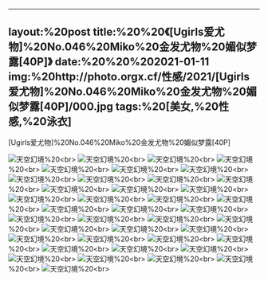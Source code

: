 ﻿---
layout:%20post
title:%20%20《[Ugirls爱尤物]%20No.046%20Miko%20金发尤物%20媚似梦露[40P]》
date:%20%20%202021-01-11
img:%20http://photo.orgx.cf/性感/2021/[Ugirls爱尤物]%20No.046%20Miko%20金发尤物%20媚似梦露[40P]/000.jpg
tags:%20[美女,%20性感,%20泳衣]
---

[Ugirls爱尤物]%20No.046%20Miko%20金发尤物%20媚似梦露[40P]



![天空幻境](http://photo.orgx.cf/性感/2021/[Ugirls爱尤物]%20No.046%20Miko%20金发尤物%20媚似梦露[40P]/001.jpg%20''天空幻境'')%20<br>
![天空幻境](http://photo.orgx.cf/性感/2021/[Ugirls爱尤物]%20No.046%20Miko%20金发尤物%20媚似梦露[40P]/002.jpg%20''天空幻境'')%20<br>
![天空幻境](http://photo.orgx.cf/性感/2021/[Ugirls爱尤物]%20No.046%20Miko%20金发尤物%20媚似梦露[40P]/003.jpg%20''天空幻境'')%20<br>
![天空幻境](http://photo.orgx.cf/性感/2021/[Ugirls爱尤物]%20No.046%20Miko%20金发尤物%20媚似梦露[40P]/004.jpg%20''天空幻境'')%20<br>
![天空幻境](http://photo.orgx.cf/性感/2021/[Ugirls爱尤物]%20No.046%20Miko%20金发尤物%20媚似梦露[40P]/005.jpg%20''天空幻境'')%20<br>
![天空幻境](http://photo.orgx.cf/性感/2021/[Ugirls爱尤物]%20No.046%20Miko%20金发尤物%20媚似梦露[40P]/006.jpg%20''天空幻境'')%20<br>
![天空幻境](http://photo.orgx.cf/性感/2021/[Ugirls爱尤物]%20No.046%20Miko%20金发尤物%20媚似梦露[40P]/007.jpg%20''天空幻境'')%20<br>
![天空幻境](http://photo.orgx.cf/性感/2021/[Ugirls爱尤物]%20No.046%20Miko%20金发尤物%20媚似梦露[40P]/008.jpg%20''天空幻境'')%20<br>
![天空幻境](http://photo.orgx.cf/性感/2021/[Ugirls爱尤物]%20No.046%20Miko%20金发尤物%20媚似梦露[40P]/009.jpg%20''天空幻境'')%20<br>
![天空幻境](http://photo.orgx.cf/性感/2021/[Ugirls爱尤物]%20No.046%20Miko%20金发尤物%20媚似梦露[40P]/010.jpg%20''天空幻境'')%20<br>
![天空幻境](http://photo.orgx.cf/性感/2021/[Ugirls爱尤物]%20No.046%20Miko%20金发尤物%20媚似梦露[40P]/011.jpg%20''天空幻境'')%20<br>
![天空幻境](http://photo.orgx.cf/性感/2021/[Ugirls爱尤物]%20No.046%20Miko%20金发尤物%20媚似梦露[40P]/012.jpg%20''天空幻境'')%20<br>
![天空幻境](http://photo.orgx.cf/性感/2021/[Ugirls爱尤物]%20No.046%20Miko%20金发尤物%20媚似梦露[40P]/013.jpg%20''天空幻境'')%20<br>
![天空幻境](http://photo.orgx.cf/性感/2021/[Ugirls爱尤物]%20No.046%20Miko%20金发尤物%20媚似梦露[40P]/014.jpg%20''天空幻境'')%20<br>
![天空幻境](http://photo.orgx.cf/性感/2021/[Ugirls爱尤物]%20No.046%20Miko%20金发尤物%20媚似梦露[40P]/015.jpg%20''天空幻境'')%20<br>
![天空幻境](http://photo.orgx.cf/性感/2021/[Ugirls爱尤物]%20No.046%20Miko%20金发尤物%20媚似梦露[40P]/016.jpg%20''天空幻境'')%20<br>
![天空幻境](http://photo.orgx.cf/性感/2021/[Ugirls爱尤物]%20No.046%20Miko%20金发尤物%20媚似梦露[40P]/017.jpg%20''天空幻境'')%20<br>
![天空幻境](http://photo.orgx.cf/性感/2021/[Ugirls爱尤物]%20No.046%20Miko%20金发尤物%20媚似梦露[40P]/018.jpg%20''天空幻境'')%20<br>
![天空幻境](http://photo.orgx.cf/性感/2021/[Ugirls爱尤物]%20No.046%20Miko%20金发尤物%20媚似梦露[40P]/019.jpg%20''天空幻境'')%20<br>
![天空幻境](http://photo.orgx.cf/性感/2021/[Ugirls爱尤物]%20No.046%20Miko%20金发尤物%20媚似梦露[40P]/020.jpg%20''天空幻境'')%20<br>
![天空幻境](http://photo.orgx.cf/性感/2021/[Ugirls爱尤物]%20No.046%20Miko%20金发尤物%20媚似梦露[40P]/021.jpg%20''天空幻境'')%20<br>
![天空幻境](http://photo.orgx.cf/性感/2021/[Ugirls爱尤物]%20No.046%20Miko%20金发尤物%20媚似梦露[40P]/022.jpg%20''天空幻境'')%20<br>
![天空幻境](http://photo.orgx.cf/性感/2021/[Ugirls爱尤物]%20No.046%20Miko%20金发尤物%20媚似梦露[40P]/023.jpg%20''天空幻境'')%20<br>
![天空幻境](http://photo.orgx.cf/性感/2021/[Ugirls爱尤物]%20No.046%20Miko%20金发尤物%20媚似梦露[40P]/024.jpg%20''天空幻境'')%20<br>
![天空幻境](http://photo.orgx.cf/性感/2021/[Ugirls爱尤物]%20No.046%20Miko%20金发尤物%20媚似梦露[40P]/025.jpg%20''天空幻境'')%20<br>
![天空幻境](http://photo.orgx.cf/性感/2021/[Ugirls爱尤物]%20No.046%20Miko%20金发尤物%20媚似梦露[40P]/026.jpg%20''天空幻境'')%20<br>
![天空幻境](http://photo.orgx.cf/性感/2021/[Ugirls爱尤物]%20No.046%20Miko%20金发尤物%20媚似梦露[40P]/027.jpg%20''天空幻境'')%20<br>
![天空幻境](http://photo.orgx.cf/性感/2021/[Ugirls爱尤物]%20No.046%20Miko%20金发尤物%20媚似梦露[40P]/028.jpg%20''天空幻境'')%20<br>
![天空幻境](http://photo.orgx.cf/性感/2021/[Ugirls爱尤物]%20No.046%20Miko%20金发尤物%20媚似梦露[40P]/029.jpg%20''天空幻境'')%20<br>
![天空幻境](http://photo.orgx.cf/性感/2021/[Ugirls爱尤物]%20No.046%20Miko%20金发尤物%20媚似梦露[40P]/030.jpg%20''天空幻境'')%20<br>
![天空幻境](http://photo.orgx.cf/性感/2021/[Ugirls爱尤物]%20No.046%20Miko%20金发尤物%20媚似梦露[40P]/031.jpg%20''天空幻境'')%20<br>
![天空幻境](http://photo.orgx.cf/性感/2021/[Ugirls爱尤物]%20No.046%20Miko%20金发尤物%20媚似梦露[40P]/032.jpg%20''天空幻境'')%20<br>
![天空幻境](http://photo.orgx.cf/性感/2021/[Ugirls爱尤物]%20No.046%20Miko%20金发尤物%20媚似梦露[40P]/033.jpg%20''天空幻境'')%20<br>
![天空幻境](http://photo.orgx.cf/性感/2021/[Ugirls爱尤物]%20No.046%20Miko%20金发尤物%20媚似梦露[40P]/034.jpg%20''天空幻境'')%20<br>
![天空幻境](http://photo.orgx.cf/性感/2021/[Ugirls爱尤物]%20No.046%20Miko%20金发尤物%20媚似梦露[40P]/035.jpg%20''天空幻境'')%20<br>
![天空幻境](http://photo.orgx.cf/性感/2021/[Ugirls爱尤物]%20No.046%20Miko%20金发尤物%20媚似梦露[40P]/036.jpg%20''天空幻境'')%20<br>
![天空幻境](http://photo.orgx.cf/性感/2021/[Ugirls爱尤物]%20No.046%20Miko%20金发尤物%20媚似梦露[40P]/037.jpg%20''天空幻境'')%20<br>
![天空幻境](http://photo.orgx.cf/性感/2021/[Ugirls爱尤物]%20No.046%20Miko%20金发尤物%20媚似梦露[40P]/038.jpg%20''天空幻境'')%20<br>
![天空幻境](http://photo.orgx.cf/性感/2021/[Ugirls爱尤物]%20No.046%20Miko%20金发尤物%20媚似梦露[40P]/039.jpg%20''天空幻境'')%20<br>
![天空幻境](http://photo.orgx.cf/性感/2021/[Ugirls爱尤物]%20No.046%20Miko%20金发尤物%20媚似梦露[40P]/040.jpg%20''天空幻境'')%20<br>